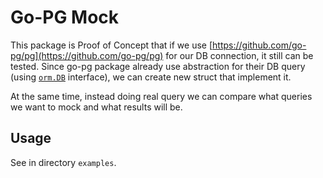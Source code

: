 # Go-PG Mock

This package is Proof of Concept that if we use [https://github.com/go-pg/pg](https://github.com/go-pg/pg) 
for our DB connection, it still can be tested. Since go-pg package already use abstraction for their DB query 
(using [`orm.DB`](https://github.com/go-pg/pg/blob/v9.1.0/orm/orm.go#L34-L58) interface), we can create new struct that implement it. 

At the same time, instead doing real query we can compare what queries we want to mock and what results will be.

## Usage

See in directory `examples`.

